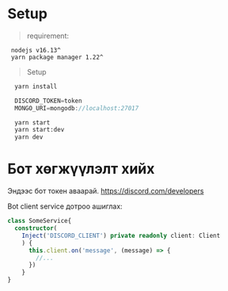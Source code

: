 # Setup

> requirement:
```
 nodejs v16.13^
 yarn package manager 1.22^
```
> Setup
```bash
  yarn install
```

```ts
  DISCORD_TOKEN=token
  MONGO_URI=mongodb://localhost:27017
```

```bash
  yarn start
  yarn start:dev
  yarn dev
```

# Бот хөгжүүлэлт хийх

Эндээс бот токен аваарай. https://discord.com/developers

Bot client service дотроо ашиглах:
```ts
class SomeService{
  constructor(
    Inject('DISCORD_CLIENT') private readonly client: Client
    ) {
      this.client.on('message', (message) => {
        //...
      })
    }
}
```


  